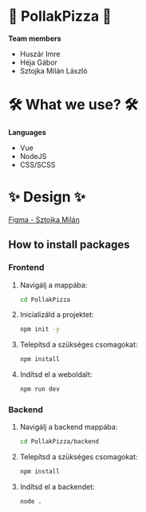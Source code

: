 # 🍕 PollakPizza 🍕

**Team members**
- Huszár Imre
- Héja Gábor
- Sztojka Milán László

# 🛠️ What we use? 🛠️
**Languages**
- Vue
- NodeJS
- CSS/SCSS

# ✨ Design ✨
[Figma - Sztojka Milán](https://www.figma.com/design/3cn4MyvbE0Tu59KtHSmrFr/Untitled?node-id=0-1&t=pQlUZ96SUX6tvnaB-1)

## How to install packages
### Frontend
1. Navigálj a mappába:
    ```sh
    cd PollakPizza
    ```
2. Inicializáld a projektet:
    ```sh
    npm init -y
    ```
3. Telepítsd a szükséges csomagokat:
    ```sh
    npm install
    ```
4. Indítsd el a weboldalt:
    ```sh
    npm run dev
    ```

### Backend
1. Navigálj a backend mappába:
    ```sh
    cd PollakPizza/backend
    ```
2. Telepítsd a szükséges csomagokat:
    ```sh
    npm install
    ```
3. Indítsd el a backendet:
    ```sh
    node .
    ```
